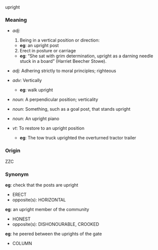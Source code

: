 upright
### Meaning
+ _adj_:
   1. Being in a vertical position or direction:
    + __eg__: an upright post
   2. Erect in posture or carriage
    + __eg__: “She sat with grim determination, upright as a darning needle stuck in a board” (Harriet Beecher Stowe).
+ _adj_: Adhering strictly to moral principles; righteous

+ _adv_: Vertically
    + __eg__: walk upright

+ _noun_: A perpendicular position; verticality
+ _noun_: Something, such as a goal post, that stands upright
+ _noun_: An upright piano

+ _vt_: To restore to an upright position
    + __eg__: The tow truck uprighted the overturned tractor trailer

### Origin

ZZC

### Synonym

__eg__: check that the posts are upright

+ ERECT
+ opposite(s): HORIZONTAL

__eg__: an upright member of the community

+ HONEST
+ opposite(s): DISHONOURABLE, CROOKED

__eg__: he peered between the uprights of the gate

+ COLUMN


